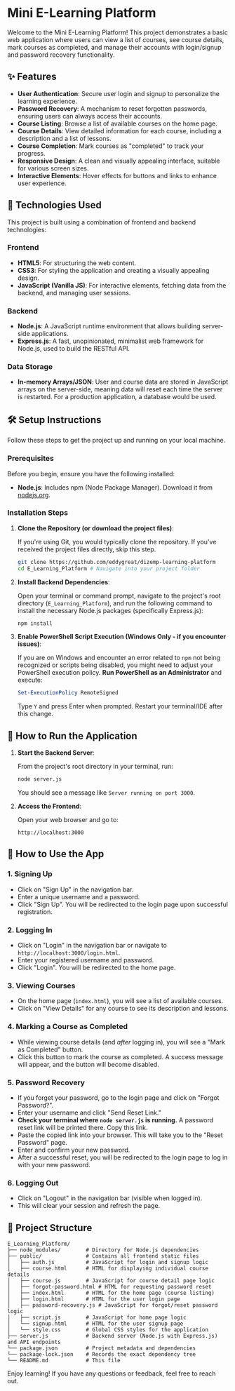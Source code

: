 # Mini E-Learning Platform

Welcome to the Mini E-Learning Platform! This project demonstrates a basic web application where users can view a list of courses, see course details, mark courses as completed, and manage their accounts with login/signup and password recovery functionality.

## ✨ Features

-   **User Authentication**: Secure user login and signup to personalize the learning experience.
-   **Password Recovery**: A mechanism to reset forgotten passwords, ensuring users can always access their accounts.
-   **Course Listing**: Browse a list of available courses on the home page.
-   **Course Details**: View detailed information for each course, including a description and a list of lessons.
-   **Course Completion**: Mark courses as "completed" to track your progress.
-   **Responsive Design**: A clean and visually appealing interface, suitable for various screen sizes.
-   **Interactive Elements**: Hover effects for buttons and links to enhance user experience.

## 🚀 Technologies Used

This project is built using a combination of frontend and backend technologies:

### Frontend
-   **HTML5**: For structuring the web content.
-   **CSS3**: For styling the application and creating a visually appealing design.
-   **JavaScript (Vanilla JS)**: For interactive elements, fetching data from the backend, and managing user sessions.

### Backend
-   **Node.js**: A JavaScript runtime environment that allows building server-side applications.
-   **Express.js**: A fast, unopinionated, minimalist web framework for Node.js, used to build the RESTful API.

### Data Storage
-   **In-memory Arrays/JSON**: User and course data are stored in JavaScript arrays on the server-side, meaning data will reset each time the server is restarted. For a production application, a database would be used.

## 🛠️ Setup Instructions

Follow these steps to get the project up and running on your local machine.

### Prerequisites

Before you begin, ensure you have the following installed:

-   **Node.js**: Includes npm (Node Package Manager). Download it from [nodejs.org](https://nodejs.org/).

### Installation Steps

1.  **Clone the Repository (or download the project files)**:

    If you're using Git, you would typically clone the repository. If you've received the project files directly, skip this step.
    ```bash
    git clone https://github.com/eddygreat/dizemp-learning-platform
    cd E_Learning_Platform # Navigate into your project folder
    ```

2.  **Install Backend Dependencies**:

    Open your terminal or command prompt, navigate to the project's root directory (`E_Learning_Platform`), and run the following command to install the necessary Node.js packages (specifically Express.js):
    ```bash
    npm install
    ```

3.  **Enable PowerShell Script Execution (Windows Only - if you encounter issues)**:

    If you are on Windows and encounter an error related to `npm` not being recognized or scripts being disabled, you might need to adjust your PowerShell execution policy. **Run PowerShell as an Administrator** and execute:
    ```powershell
    Set-ExecutionPolicy RemoteSigned
    ```
    Type `Y` and press Enter when prompted. Restart your terminal/IDE after this change.

## 🏃 How to Run the Application

1.  **Start the Backend Server**:

    From the project's root directory in your terminal, run:
    ```bash
    node server.js
    ```
    You should see a message like `Server running on port 3000`.

2.  **Access the Frontend**:

    Open your web browser and go to:
    ```
    http://localhost:3000
    ```

## 📝 How to Use the App

### 1. Signing Up
-   Click on "Sign Up" in the navigation bar.
-   Enter a unique username and a password.
-   Click "Sign Up". You will be redirected to the login page upon successful registration.

### 2. Logging In
-   Click on "Login" in the navigation bar or navigate to `http://localhost:3000/login.html`.
-   Enter your registered username and password.
-   Click "Login". You will be redirected to the home page.

### 3. Viewing Courses
-   On the home page (`index.html`), you will see a list of available courses.
-   Click on "View Details" for any course to see its description and lessons.

### 4. Marking a Course as Completed
-   While viewing course details (and *after* logging in), you will see a "Mark as Completed" button.
-   Click this button to mark the course as completed. A success message will appear, and the button will become disabled.

### 5. Password Recovery
-   If you forget your password, go to the login page and click on "Forgot Password?".
-   Enter your username and click "Send Reset Link."
-   **Check your terminal where `node server.js` is running.** A password reset link will be printed there. Copy this link.
-   Paste the copied link into your browser. This will take you to the "Reset Password" page.
-   Enter and confirm your new password.
-   After a successful reset, you will be redirected to the login page to log in with your new password.

### 6. Logging Out
-   Click on "Logout" in the navigation bar (visible when logged in).
-   This will clear your session and refresh the page.

## 📂 Project Structure

```
E_Learning_Platform/
├── node_modules/        # Directory for Node.js dependencies
├── public/              # Contains all frontend static files
│   ├── auth.js          # JavaScript for login and signup logic
│   ├── course.html      # HTML for displaying individual course details
│   ├── course.js        # JavaScript for course detail page logic
│   ├── forgot-password.html # HTML for requesting password reset
│   ├── index.html       # HTML for the home page (course listing)
│   ├── login.html       # HTML for the user login page
│   ├── password-recovery.js # JavaScript for forgot/reset password logic
│   ├── script.js        # JavaScript for home page logic
│   └── signup.html      # HTML for the user signup page
│   └── style.css        # Global CSS styles for the application
├── server.js            # Backend server (Node.js with Express.js) and API endpoints
└── package.json         # Project metadata and dependencies
└── package-lock.json    # Records the exact dependency tree
└── README.md            # This file
```

Enjoy learning! If you have any questions or feedback, feel free to reach out.
